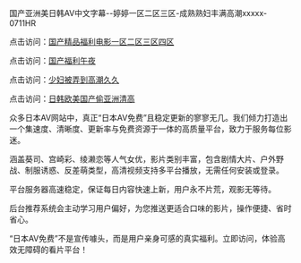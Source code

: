 国产亚洲美日韩AV中文字幕--婷婷一区二区三区-成熟熟妇丰满高潮xxxxx-0711HR

点击访问：<a href="https://heiliaoow5kzm.pages.dev">国产精品福利电影一区二区三区四区</a>

点击访问：<a href="https://heiliaoow5kzm.pages.dev">国产福利午夜</a>

点击访问：<a href="https://heiliaozj3tjd.pages.dev">少妇被弄到高潮久久</a>

点击访问：<a href="https://heiliaoga6s9v.pages.dev">日韩欧美国产偷亚洲清高</a>


众多日本AV网站中，真正“日本AV免费”且稳定更新的寥寥无几。我们倾力打造出一个集速度、清晰度、更新率与免费资源于一体的高质量平台，致力于服务每位影迷。

涵盖葵司、宫崎彩、绫濑恋等人气女优，影片类别丰富，包含剧情大片、户外野战、制服诱惑、反差萌类型，高清视频支持多平台播放，无需任何安装或登录。

平台服务器高速稳定，保证每日内容快速上新，用户永不片荒，观影无等待。

后台推荐系统会主动学习用户偏好，为您推送更适合口味的影片，操作便捷、省时省心。

“日本AV免费”不是宣传噱头，而是用户亲身可感的真实福利。立即访问，体验高效无障碍的看片平台！

<span style="display:none;">[Canonical link](https://github.com/lk20250711/riben358)</span>
